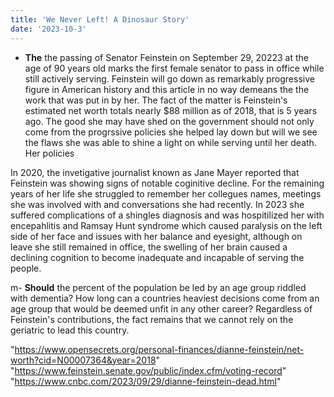 ```yaml
---
title: 'We Never Left! A Dinosaur Story'
date: '2023-10-3'
---
```




- **The** the passing of Senator Feinstein on September 29, 20223 at the age of 90 years old marks the first female senator to pass in office while still actively serving. Feinstein will go down as remarkably progressive figure in American history and this article in no way demeans the the work that was put in by her. The fact of the matter is Feinstein's estimated net worth totals nearly $88 million as of 2018, that is 5 years ago. The good she may have shed on the government should not only come from the progrssive policies she helped lay down but will we see the flaws she was able to shine a light on while serving until her death. Her policies 

In 2020, the invetigative journalist known as Jane Mayer reported that Feinstein was showing signs of notable coginitive decline. For the remaining years of her life she struggled to remember her collegues names, meetings she was involved with and conversations she had recently. In 2023 she suffered complications of a shingles diagnosis and was hospitilized her with encepahlitis and Ramsay Hunt syndrome which caused paralysis on the left side of her face and issues with her balance and eyesight, although on leave she still remained in office, the swelling of her brain caused a declining cognition to become inadequate and incapable of serving the people. 

m- **Should** the percent of the population be led by an age group riddled with dementia? How long can a countries heaviest decisions come from an age group that would be deemed unfit in any other career? Regardless of Feinstein's contributions, the fact remains that we cannot rely on the geriatric to lead this country.

"https://www.opensecrets.org/personal-finances/dianne-feinstein/net-worth?cid=N00007364&year=2018"
"https://www.feinstein.senate.gov/public/index.cfm/voting-record"
"https://www.cnbc.com/2023/09/29/dianne-feinstein-dead.html"

